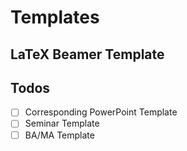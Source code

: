 # Templates

## LaTeX Beamer Template

## Todos

- [ ] Corresponding PowerPoint Template
- [ ] Seminar Template
- [ ] BA/MA Template